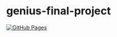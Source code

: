# genius-final-project

[![GitHub Pages](https://github.com/Yu-225/genius-final-project/actions/workflows/static.yml/badge.svg)](https://github.com/Yu-225/genius-final-project/actions/workflows/static.yml)

